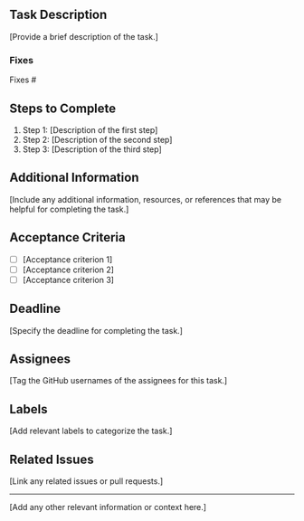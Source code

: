## Task Description

[Provide a brief description of the task.]

### Fixes
Fixes #

## Steps to Complete

1. Step 1: [Description of the first step]
2. Step 2: [Description of the second step]
3. Step 3: [Description of the third step]

## Additional Information

[Include any additional information, resources, or references that may be helpful for completing the task.]

## Acceptance Criteria

- [ ] [Acceptance criterion 1]
- [ ] [Acceptance criterion 2]
- [ ] [Acceptance criterion 3]

## Deadline

[Specify the deadline for completing the task.]

## Assignees

[Tag the GitHub usernames of the assignees for this task.]

## Labels

[Add relevant labels to categorize the task.]

## Related Issues

[Link any related issues or pull requests.]


---

[Add any other relevant information or context here.]

